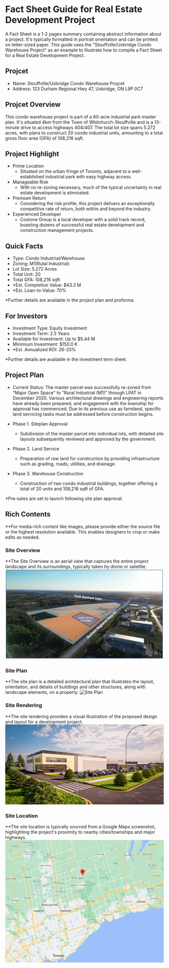 # Fact Sheet Guide for Real Estate Development Project

A Fact Sheet is a 1-2 pages summary containing abstract information about a project. It's typically formatted in portrait orientation and can be printed on letter-sized paper. This guide uses the "Stouffville/Uxbridge Condo Warehouse Project" as an example to illustrate how to compile a Fact Sheet for a Real Estate Development Project.

## Projcet

- Name: Stouffville/Uxbridge Condo Warehouse Projcet
- Address: 123 Durham Regional Hwy 47, Uxbridge, ON L9P 0C7

## Projcet Overview

This condo warehouse project is part of a 60-acre industrial park master plan. It's situated 4km from the Town of Whitchurch-Stouffville and is a 13-minute drive to access highways 404/407. The total lot size spans 5.272 acres, with plans to construct 20 condo industrial units, amounting to a total gross floor area (GFA) of 108,216 sqft.

## Project Highlight

- Prime Location
  - Situated on the urban fringe of Toronto, adjacent to a well-established industrial park with easy highway access.
- Manageable Risk
  - With no re-zoning necessary, much of the typical uncertainty in real estate development is eliminated.
- Premium Return
  - Considering the risk profile, this project delivers an exceptionally competitive rate of return, both within and beyond the industry.
- Experienced Developer
  - Costone Group is a local developer with a solid track record, boasting dozens of successful real estate development and construction management projects.

## Quick Facts

- Type: Condo Industrial/Warehouse
- Zoning: M1(Rutal Industrial)
- Lot Size: 5.272 Acres
- Total Unit: 20
- Total GFA: 108,216 sqft
- *Est. Completion Value: $43.3 M
- *Est. Loan-to-Value: 70%

*Further details are available in the project plan and proforma.

## For Investors

- Investment Type: Equity Investment
- Investment Term: 2.5 Years
- Available for Investment: Up to $5.44 M
- Minimium Investment: $150.0 K
- *Est. Annualized ROI: 26-33%

*Further details are available in the investment term sheet.

## Project Plan

- Current Status: The master parcel was successfully re-zoned from "Major Open Space" to "Rural Industrial (M1)" through LPAT in December 2020. Various architectural drawings and engineering reports have already been prepared, and engagement with the township for approval has commenced. Due to its previous use as farmland, specific land servicing tasks must be addressed before construction begins.

- Phase 1. Siteplan Approval
  - Subdivision of the master parcel into individual lots, with detailed site layouts subsequently reviewed and approved by the government.

- Phase 2. Land Service
  - Preparation of raw land for construction by providing infrastructure such as grading, roads, utilities, and drainage.

- Phase 3. Warehouse Construction
  - Construction of two condo industrial buildings, together offering a total of 20 units and 108,216 sqft of GFA.

*Pre-sales are set to launch following site plan approval.

## Rich Contents

**For media-rich content like images, please provide either the source file or the highest resolution available. This enables designers to crop or make edits as needed.

### Site Overview

**The Site Overview is an aerial view that captures the entire project landscape and its surroundings, typically taken by drone or satellite.
![ Site Overview](https://raw.githubusercontent.com/tinyredinc/notes/master/real_estate/img/site_overview.png)

### Site Plan

**The site plan is a detailed architectural plan that illustrates the layout, orientation, and details of buildings and other structures, along with landscape elements, on a property.
![ Site Plan](https://raw.githubusercontent.com/tinyredinc/notes/master/real_estate/img/site_plan.png)

### Site Rendering

**The site rendering provides a visual illustration of the proposed design and layout for a development project.
![ Site Rendering](https://raw.githubusercontent.com/tinyredinc/notes/master/real_estate/img/site_rendering.jpg)

### Site Location

**The site location is typically sourced from a Google Maps screenshot, highlighting the project's proximity to nearby cities/townships and major highways.
![ Site Location](https://raw.githubusercontent.com/tinyredinc/notes/master/real_estate/img/site_location.png)

